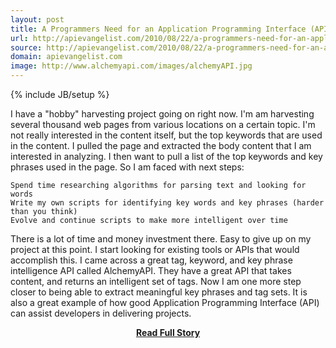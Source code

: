 ```yaml
---
layout: post
title: A Programmers Need for an Application Programming Interface (API)
url: http://apievangelist.com/2010/08/22/a-programmers-need-for-an-application-programming-interface-api/
source: http://apievangelist.com/2010/08/22/a-programmers-need-for-an-application-programming-interface-api/
domain: apievangelist.com
image: http://www.alchemyapi.com/images/alchemyAPI.jpg
---
```

{% include JB/setup %}<p>I have a "hobby" harvesting project going on right now. I'm am harvesting several thousand web pages from various locations on a certain topic.
I'm not really interested in the content itself, but the top keywords that are used in the content. I pulled the page and extracted the body content that I am interested in analyzing.
I then want to pull a list of the top keywords and key phrases used in the page.
So I am faced with next steps:

	Spend time researching algorithms for parsing text and looking for words
	Write my own scripts for identifying key words and key phrases (harder than you think)
	Evolve and continue scripts to make more intelligent over time

There is a lot of time and money investment there. Easy to give up on my project at this point.
I start looking for existing tools or APIs that would accomplish this. I came across a great tag, keyword, and key phrase intelligence API called AlchemyAPI.
They have a great API that takes content, and returns an intelligent set of tags. Now I am one more step closer to being able to extract meaningful key phrases and tag sets.
It is also a great example of how good Application Programming Interface (API) can assist developers in delivering projects.
</p>
<center><p><a href="http://apievangelist.com/2010/08/22/a-programmers-need-for-an-application-programming-interface-api/" style='padding:25px; font-sze:18px; font-weight: bold;'>Read Full Story</a></p></center>
